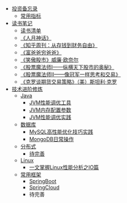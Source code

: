 * [投资备忘录](docs/投资备忘录/README.md)
    * [常用指标](docs/投资备忘录/常用指标.md) 
* [读书笔记]()
    * [读书清单](docs/读书笔记/读书清单.md)
    * [《人月神话》](docs/读书笔记/《人月神话》.md)
    * [《知乎周刊：从存钱到财务自由》](docs/读书笔记/《知乎周刊：从存钱罐到财务自由》.md)
    * [《富爸爸穷爸爸》](docs/读书笔记/《富爸爸穷爸爸》.md)
    * [《笑傲股市》威廉·欧奈尔](docs/读书笔记/《笑傲股市》威廉·欧奈尔.md)
    * [《股票魔法师I——纵横天下股市的奥秘》](docs/读书笔记/《股票魔法师I——纵横天下股市的奥秘》.md)
    * [《股票魔法师II——像冠军一样思考和交易》](docs/读书笔记/《股票魔法师II——像冠军一样思考和交易》.md)
    * [《克罗谈期货交易策略》（美）斯坦利·克罗](docs/读书笔记/《克罗谈期货交易策略》.md)
* [技术进阶修炼]()
  * [Java](docs/Java/README.md)
      * [JVM性能调优工具](docs/Java/JVM性能调优工具.md)
      * [JVM内存配置参数](docs/Java/JVM内存配置参数.md)
      * [JVM性能调优实践](docs/Java/JVM性能调优实践.md)
  * [数据库](docs/数据库/README.md)
      * [MySQL高性能优化技巧实践](docs/数据库/MySQL高性能优化技巧实践.md)
      * [MongoDB日常操作](docs/数据库/MongoDB日常操作.md)
  * [分布式](docs/分布式/README.md)
      * [待完善]()
  * [Linux](docs/Linux/README.md)
      * [一文掌握Linux性能分析之IO篇](docs/Linux/一文掌握Linux性能分析之IO篇.md)
  * [常用框架]()
      * [SpringBoot]()
      * [SpringCloud]()
      * 待完善